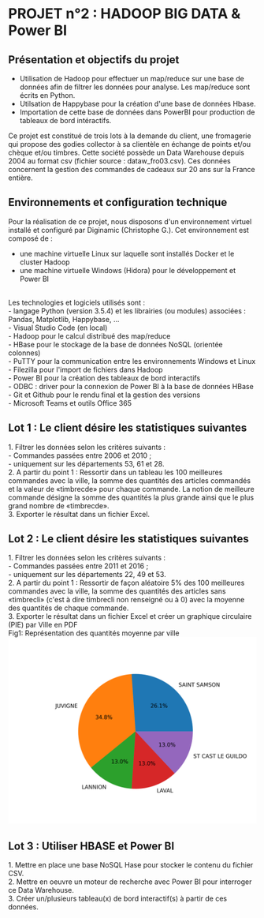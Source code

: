 PROJET n°2 : HADOOP BIG DATA & Power BI
==========
Présentation et objectifs du projet 
-----------------------------------------
- Utilisation de Hadoop pour effectuer un map/reduce sur une base de données afin de filtrer les données pour analyse.
Les map/reduce sont écrits en Python.
- Utilsation de Happybase pour la création d'une base de données Hbase.
- Importation de cette base de données dans PowerBI pour production de tableaux de bord intéractifs.

Ce projet est constitué de trois lots à la demande du client, une fromagerie qui propose des godies collector à sa clientèle en échange de points et/ou chèque et/ou timbres.
Cette société possède un Data Warehouse depuis 2004 au format csv (fichier source : dataw_fro03.csv). 
Ces données concernent la gestion des commandes de cadeaux sur 20 ans sur la France entière.

Environnements et configuration technique
------------------------------------------
Pour la réalisation de ce projet, nous disposons d'un environnement virtuel installé et configuré par Diginamic (Christophe G.). Cet environnement est composé de :
 - une machine virtuelle Linux sur laquelle sont installés Docker et le cluster Hadoop
 - une machine virtuelle Windows (Hidora) pour le développement et Power BI
<br>
Les technologies et logiciels utilisés sont :<br>
 - langage Python (version 3.5.4) et les librairies (ou modules) associées : Pandas, Matplotlib, Happybase, ...<br>
 - Visual Studio Code (en local)<br>
 - Hadoop pour le calcul distribué des map/reduce <br>
 - HBase pour le stockage de la base de données NoSQL (orientée colonnes)<br>
 - PuTTY pour la communication entre les environnements Windows et Linux<br>
 - Filezilla pour l'import de fichiers dans Hadoop<br>
 - Power BI pour la création des tableaux de bord interactifs<br>
 - ODBC : driver pour la connexion de Power BI à la base de données HBase<br>
 - Git et Github pour le rendu final et la gestion des versions<br>
 - Microsoft Teams et outils Office 365<br>


Lot 1 : Le client désire les statistiques suivantes
-------------------------------------------
<tr>
<td>1. Filtrer les données selon les critères suivants : </td><br>
 - Commandes passées entre 2006 et 2010 ;<br>
 - uniquement sur les départements 53, 61 et 28.
<br> 
<td>2. A partir du point 1 : Ressortir dans un tableau les 100 meilleures commandes avec la ville, la somme des quantités des articles commandés et la valeur de «timbrecde» pour chaque commande. La notion de meilleure commande désigne la somme des quantités la plus grande ainsi que le plus grand nombre de «timbrecde».</td>
<br> 
<td>3. Exporter le résultat dans un fichier Excel.</td>
</tr>


Lot 2 : Le client désire les statistiques suivantes
-------------------------------------------
<tr>
<td>1. Filtrer les données selon les critères suivants :</td><br>
 - Commandes passées entre 2011 et 2016 ;<br>
 - uniquement sur les départements 22, 49 et 53.
<br>
<td>2. A partir du point 1 : Ressortir de façon aléatoire 5% des 100 meilleures commandes avec la ville, la somme des quantités des articles sans «timbrecli» (c'est à dire timbrecli non renseigné ou à 0) avec la moyenne des quantités de chaque commande.</td>
<br>
<td>3. Exporter le résultat dans un fichier Excel et créer un graphique circulaire (PIE) par Ville en PDF</td><br>
<td>Fig1: Représentation des quantités moyenne par ville </td>
<td> <img src="GraphQtesVilles.png"     alt="dat-viz données "/></td>
</tr>


Lot 3 : Utiliser HBASE et Power BI
-------------------------------------------
<tr>
<td>1. Mettre en place une base NoSQL Hase pour stocker le contenu du fichier CSV.</td><br>
<td>2. Mettre en oeuvre un moteur de recherche avec Power BI pour interroger ce Data Warehouse.</td><br>
<td>3. Créer un/plusieurs tableau(x) de bord interactif(s) à partir de ces données.</td>
</tr>

